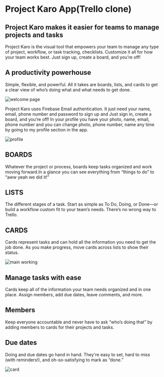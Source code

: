 # Project Karo App(Trello clone)

## Project Karo makes it easier for teams to manage projects and tasks
Project Karo is the visual tool that empowers your team to manage any type of project, workflow, or task tracking, checklists. 
Customize it all for how your team works best. Just sign up, create a board, and you’re off!

## A productivity powerhouse
Simple, flexible, and powerful. All it takes are boards, lists, and cards to get a clear view of who’s doing what and what needs to get done.

![welcome page](https://user-images.githubusercontent.com/92887905/179424565-31f5bf00-9f92-432a-b1e4-3785ab9c6f2c.png)

Project Karo uses Firebase Email authentication. It just need your name, email, phone number and password to sign up and 
Just sign in, create a board, and you’re off! In your profile you have your photo, name, email, phone number and
 you can change photo, phone number, name any time by going to my profile section in the app.

![profile](https://user-images.githubusercontent.com/92887905/179424488-2ddf8be4-5138-485b-ba26-feaefd5ee6f5.png)

## BOARDS
Whatever the project or process, 
boards keep tasks organized and 
work moving forward.In a glance 
you can see everything from 
“things to do” to “aww yeah we did it!”

## LISTS
The different stages of a task. Start as simple as To Do, Doing, or Done—or build a workflow custom fit to your team’s needs. There’s no wrong way to Trello.

## CARDS
Cards represent tasks and can hold all the information you need to get the job done. As you make progress, move cards across lists to show their status.

![main working](https://user-images.githubusercontent.com/92887905/179424215-5480a32d-f9dc-428d-8ee9-82a5f010737e.png)

## Manage tasks with ease
Cards keep all of the information your team needs organized and in one place. Assign members, add due dates, leave comments, and more.

## Members
Keep everyone accountable and never have to ask “who’s doing that” by adding members to cards for their projects and tasks.

## Due dates
Doing and due dates go hand in hand. They're easy to set, hard to miss (with reminders!), and oh-so-satisfying to mark as “done.”

![card](https://user-images.githubusercontent.com/92887905/179424684-8d452e64-867d-4ce2-8921-6367192c2e04.png)


